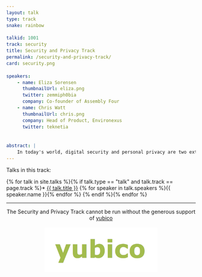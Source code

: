 ```yaml
---
layout: talk
type: track
snake: rainbow

talkid: 1001
track: security
title: Security and Privacy Track
permalink: /security-and-privacy-track/
card: security.png

speakers: 
    - name: Eliza Sorensen
      thumbnailUrl: eliza.png
      twitter: zemmiph0bia
      company: Co-founder of Assembly Four
    - name: Chris Watt
      thumbnailUrl: chris.png
      company: Head of Product, Environexus
      twitter: teknetia


abstract: |
    In today's world, digital security and personal privacy are two extremely cruicial and valued aspets of our existance. The Security and Privacy track hopes to share knowledge about both of these concepts, both in sharing information about how to ensure security, and detailing ways we can protect our own privacy. 
---
```

Talks in this track:

{% for talk in site.talks %}{% if talk.type == "talk" and talk.track == page.track %}* [{{ talk.title }}]({{talk.url}}) {% for speaker in talk.speakers %}{{ speaker.name }}{% endfor %}
{% endif %}{% endfor %}

<hr>
<p align="center">The Security and Privacy Track cannot be run without the generous support of <a href="https://www.yubico.com/">yubico</a><br><br><a href="https://www.yubico.com/"><img src="/static/img/sponsors/yubico.png" style="width: 300px"> </a></p>
